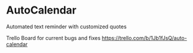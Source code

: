# AutoCalendar
Automated text reminder with customized quotes



Trello Board for current bugs and fixes
https://trello.com/b/1Jb1fJsQ/auto-calendar


